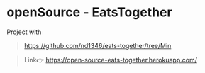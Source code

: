 # openSource - EatsTogether

Project with
> https://github.com/nd1346/eats-together/tree/Min

> Link👉 https://open-source-eats-together.herokuapp.com/
